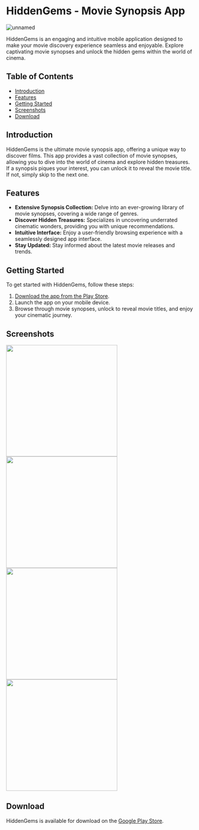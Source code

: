 # HiddenGems - Movie Synopsis App
![unnamed](https://github.com/YoussefLaamarti/HiddenGems---Movie-Synopsis-App/assets/88171482/fa77b062-45c1-4234-b706-d99532012a85)



HiddenGems is an engaging and intuitive mobile application designed to make your movie discovery experience seamless and enjoyable. Explore captivating movie synopses and unlock the hidden gems within the world of cinema.

## Table of Contents
- [Introduction](#introduction)
- [Features](#features)
- [Getting Started](#getting-started)
- [Screenshots](#screenshots)
- [Download](#download)


## Introduction
HiddenGems is the ultimate movie synopsis app, offering a unique way to discover films. This app provides a vast collection of movie synopses, allowing you to dive into the world of cinema and explore hidden treasures. If a synopsis piques your interest, you can unlock it to reveal the movie title. If not, simply skip to the next one.

## Features
- **Extensive Synopsis Collection:** Delve into an ever-growing library of movie synopses, covering a wide range of genres.
- **Discover Hidden Treasures:** Specializes in uncovering underrated cinematic wonders, providing you with unique recommendations.
- **Intuitive Interface:** Enjoy a user-friendly browsing experience with a seamlessly designed app interface.
- **Stay Updated:** Stay informed about the latest movie releases and trends.

## Getting Started
To get started with HiddenGems, follow these steps:

1. [Download the app from the Play Store](https://play.google.com/store/apps/details?id=com.zqdiac121.rnHiddenGems).
2. Launch the app on your mobile device.
3. Browse through movie synopses, unlock to reveal movie titles, and enjoy your cinematic journey.

## Screenshots
<img src="https://github.com/YoussefLaamarti/HiddenGems---Movie-Synopsis-App/assets/88171482/f2c074f4-cb82-406f-a89c-4fa7ff8b32c5" width="300" />
<img src="https://github.com/YoussefLaamarti/HiddenGems---Movie-Synopsis-App/assets/88171482/4f5d84d7-d896-4552-96eb-827a099b3379" width="300" />
<img src="https://github.com/YoussefLaamarti/HiddenGems---Movie-Synopsis-App/assets/88171482/1df44db2-da36-4e74-befc-be68601a63cd" width="300" />
<img src="https://github.com/YoussefLaamarti/HiddenGems---Movie-Synopsis-App/assets/88171482/c00ed155-ed8f-4ec1-9c7e-168c2a1dbaf5" width="300" />



## Download
HiddenGems is available for download on the [Google Play Store](https://play.google.com/store/apps/details?id=com.zqdiac121.rnHiddenGems).


